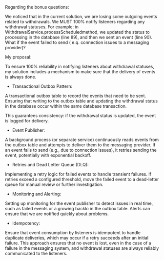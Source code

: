 Regarding the bonus questions:

We noticed that in the current solution, we are losing some outgoing events related to withdrawals. We MUST 100% notify
listeners regarding any withdrawal statuses. For example: in WithdrawalService.processScheduledmethod, we updated the
status to processing in the database (line 89), and then we sent an event (line 90). What if the event failed to send (
e.q. connection issues to a messaging provider)?

My proposal:

To ensure 100% reliability in notifying listeners about withdrawal statuses, my solution includes a mechanism to make
sure that the delivery of events is always done.

- Transactional Outbox Pattern:

A transactional outbox table to record the events that need to be sent.
Ensuring that writing to the outbox table and updating the withdrawal status in the database occur within the same
database transaction.

This guarantees consistency: if the withdrawal status is updated, the event is logged for delivery.

- Event Publisher:

A background process (or separate service) continuously reads events from the outbox table and attempts to deliver
them to the messaging provider.
If an event fails to send (e.g., due to connection issues), it retries sending the event, potentially with exponential
backoff.

- Retries and Dead Letter Queue (DLQ):

Implementing a retry logic for failed events to handle transient failures.
If retries exceed a configured threshold, move the failed event to a dead-letter queue for manual review or further
investigation.

- Monitoring and Alerting:

Setting up monitoring for the event publisher to detect issues in real time, such as failed events or a growing backlo
in the outbox table.
Alerts can ensure that we are notified quickly about problems.

- Idempotency:

Ensure that event consumption by listeners is idempotent to handle duplicate deliveries, which may occur if a retry
succeeds after an initial failure.
This approach ensures that no event is lost, even in the case of a failure in the messaging system, and withdrawal
statuses are always reliably communicated to the listeners.